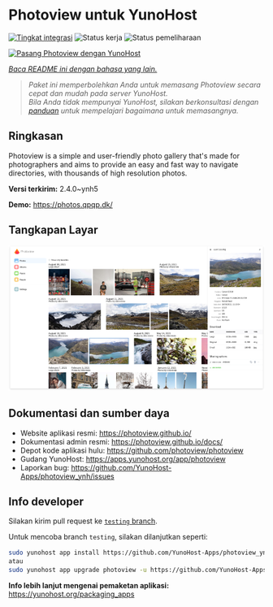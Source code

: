 <!--
N.B.: README ini dibuat secara otomatis oleh <https://github.com/YunoHost/apps/tree/master/tools/readme_generator>
Ini TIDAK boleh diedit dengan tangan.
-->

# Photoview untuk YunoHost

[![Tingkat integrasi](https://apps.yunohost.org/badge/integration/photoview)](https://ci-apps.yunohost.org/ci/apps/photoview/)
![Status kerja](https://apps.yunohost.org/badge/state/photoview)
![Status pemeliharaan](https://apps.yunohost.org/badge/maintained/photoview)

[![Pasang Photoview dengan YunoHost](https://install-app.yunohost.org/install-with-yunohost.svg)](https://install-app.yunohost.org/?app=photoview)

*[Baca README ini dengan bahasa yang lain.](./ALL_README.md)*

> *Paket ini memperbolehkan Anda untuk memasang Photoview secara cepat dan mudah pada server YunoHost.*  
> *Bila Anda tidak mempunyai YunoHost, silakan berkonsultasi dengan [panduan](https://yunohost.org/install) untuk mempelajari bagaimana untuk memasangnya.*

## Ringkasan

Photoview is a simple and user-friendly photo gallery that's made for photographers and aims to provide an easy and fast way to navigate directories, with thousands of high resolution photos.


**Versi terkirim:** 2.4.0~ynh5

**Demo:** <https://photos.qpqp.dk/>

## Tangkapan Layar

![Tangkapan Layar pada Photoview](./doc/screenshots/screenshot.png)

## Dokumentasi dan sumber daya

- Website aplikasi resmi: <https://photoview.github.io/>
- Dokumentasi admin resmi: <https://photoview.github.io/docs/>
- Depot kode aplikasi hulu: <https://github.com/photoview/photoview>
- Gudang YunoHost: <https://apps.yunohost.org/app/photoview>
- Laporkan bug: <https://github.com/YunoHost-Apps/photoview_ynh/issues>

## Info developer

Silakan kirim pull request ke [`testing` branch](https://github.com/YunoHost-Apps/photoview_ynh/tree/testing).

Untuk mencoba branch `testing`, silakan dilanjutkan seperti:

```bash
sudo yunohost app install https://github.com/YunoHost-Apps/photoview_ynh/tree/testing --debug
atau
sudo yunohost app upgrade photoview -u https://github.com/YunoHost-Apps/photoview_ynh/tree/testing --debug
```

**Info lebih lanjut mengenai pemaketan aplikasi:** <https://yunohost.org/packaging_apps>
